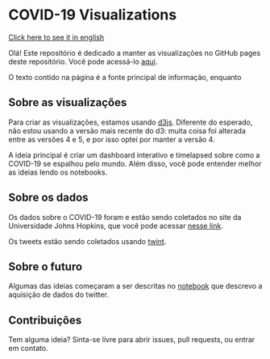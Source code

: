 # COVID-19 Visualizations

[Click here to see it in english](README_EN.md)

Olá! Este repositório é dedicado a manter as visualizações no GitHub pages deste repositório. Você pode acessá-lo [aqui](https://juliobguedes.codes/covid).

O texto contido na página é a fonte principal de informação, enquanto 

## Sobre as visualizações

Para criar as visualizações, estamos usando [d3js](https://github.com/d3/). Diferente do esperado, não estou usando a versão mais recente do d3: muita coisa foi alterada entre as versões 4 e 5, e por isso optei por manter a versão 4.

A ideia principal é criar um dashboard interativo e timelapsed sobre como a COVID-19 se espalhou pelo mundo. Além disso, você pode entender melhor as ideias lendo os notebooks.

## Sobre os dados

Os dados sobre o COVID-19 foram e estão sendo coletados no site da Universidade Johns Hopkins, que você pode acessar [nesse link](https://data.humdata.org/dataset/novel-coronavirus-2019-ncov-cases).

Os tweets estão sendo coletados usando [twint](https://github.com/twint-project/twint).

## Sobre o futuro

Algumas das ideias começaram a ser descritas no [notebook](notebooks/Generating\-\Twitter\Dataset.ipynb) que descrevo a aquisição de dados do twitter.

## Contribuições

Tem alguma ideia? Sinta-se livre para abrir issues, pull requests, ou entrar em contato.
